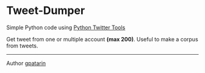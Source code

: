 Tweet-Dumper
============
Simple Python code using 
[Python Twitter Tools](https://github.com/sixohsix/twitter)

Get tweet from one or multiple account **(max 200)**.
Useful to make a corpus from tweets.

***
Author [gpatarin](https://github.com/gpatarin)